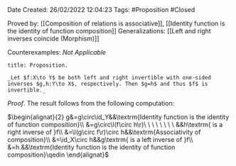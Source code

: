 <br />
<br />

Date Created: 26/02/2022 12:04:23
Tags: #Proposition #Closed 

Proved by: [[Composition of relations is associative]], [[Identity function is the identity of function composition]]
Generalizations: [[Left and right inverses coincide (Morphism)]]

Counterexamples: _Not Applicable_

``` ad-Proposition
title: Proposition.

_Let $f:X\to Y$ be both left and right invertible with one-sided inverses $g,h:Y\to X$, respectively. Then $g=h$ and thus $f$ is invertible._

```

_Proof_. The result follows from the following computation:

$\begin{alignat}{2}
    g&=g\circ\id_Y&&\textrm{Identity function is the identity of function composition}\\
    &=g\circ\l(f\circ h\r)\ \ \ \ \ \ \ \ &&h\textrm{ is a right inverse of }f\\
    &=\l(g\circ f\r)\circ h&&\textrm{Associativity of composition}\\
    &=\id_X\circ h&&g\textrm{ is a left inverse of }f\\
    &=h.&&\textrm{Identity function is the identity of function composition}\qedin
\end{alignat}$
